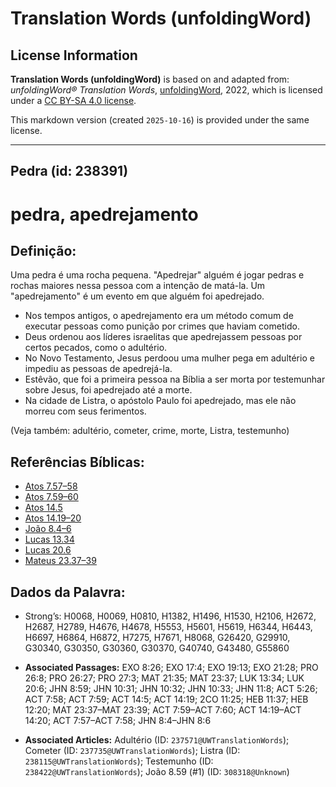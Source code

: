 # Translation Words (unfoldingWord)

## License Information

**Translation Words (unfoldingWord)** is based on and adapted from: _unfoldingWord® Translation Words_, [unfoldingWord](https://unfoldingword.org/utw), 2022, which is licensed under a [CC BY-SA 4.0 license](https://creativecommons.org/licenses/by-sa/4.0/legalcode.en).

This markdown version (created `2025-10-16`) is provided under the same license.



--------------------------------

## Pedra (id: 238391)

pedra, apedrejamento
====================

Definição:
----------

Uma pedra é uma rocha pequena. "Apedrejar" alguém é jogar pedras e rochas maiores nessa pessoa com a intenção de matá\-la. Um "apedrejamento" é um evento em que alguém foi apedrejado.

* Nos tempos antigos, o apedrejamento era um método comum de executar pessoas como punição por crimes que haviam cometido.
* Deus ordenou aos líderes israelitas que apedrejassem pessoas por certos pecados, como o adultério.
* No Novo Testamento, Jesus perdoou uma mulher pega em adultério e impediu as pessoas de apedrejá\-la.
* Estêvão, que foi a primeira pessoa na Bíblia a ser morta por testemunhar sobre Jesus, foi apedrejado até a morte.
* Na cidade de Listra, o apóstolo Paulo foi apedrejado, mas ele não morreu com seus ferimentos.

(Veja também: adultério, cometer, crime, morte, Listra, testemunho)

Referências Bíblicas:
---------------------

* [Atos 7\.57–58](https://ref.ly/Acts7:57-Acts7:58)
* [Atos 7\.59–60](https://ref.ly/Acts7:59-Acts7:60)
* [Atos 14\.5](https://ref.ly/Acts14:5)
* [Atos 14\.19–20](https://ref.ly/Acts14:19-Acts14:20)
* [João 8\.4–6](https://ref.ly/John8:4-John8:6)
* [Lucas 13\.34](https://ref.ly/Luke13:34)
* [Lucas 20\.6](https://ref.ly/Luke20:6)
* [Mateus 23\.37–39](https://ref.ly/Matt23:37-Matt23:39)

Dados da Palavra:
-----------------

* Strong’s: H0068, H0069, H0810, H1382, H1496, H1530, H2106, H2672, H2687, H2789, H4676, H4678, H5553, H5601, H5619, H6344, H6443, H6697, H6864, H6872, H7275, H7671, H8068, G26420, G29910, G30340, G30350, G30360, G30370, G40740, G43480, G55860

* **Associated Passages:** EXO 8:26; EXO 17:4; EXO 19:13; EXO 21:28; PRO 26:8; PRO 26:27; PRO 27:3; MAT 21:35; MAT 23:37; LUK 13:34; LUK 20:6; JHN 8:59; JHN 10:31; JHN 10:32; JHN 10:33; JHN 11:8; ACT 5:26; ACT 7:58; ACT 7:59; ACT 14:5; ACT 14:19; 2CO 11:25; HEB 11:37; HEB 12:20; MAT 23:37–MAT 23:39; ACT 7:59–ACT 7:60; ACT 14:19–ACT 14:20; ACT 7:57–ACT 7:58; JHN 8:4–JHN 8:6
* **Associated Articles:** Adultério (ID: `237571@UWTranslationWords`); Cometer (ID: `237735@UWTranslationWords`); Listra (ID: `238115@UWTranslationWords`); Testemunho (ID: `238422@UWTranslationWords`); João 8.59 (#1) (ID: `308318@Unknown`)

